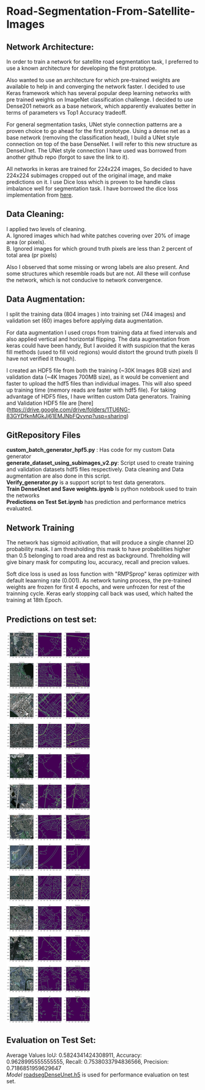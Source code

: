 # Road-Segmentation-From-Satellite-Images

## Network Architecture:

In order to train a network for satellite road segmentation task, I preferred to use a known architecture for developing the first prototype.

Also wanted to use an architecture for which pre-trained weights are available to help in and converging the network faster. I decided to use Keras framework which has several popular deep learning networks with  pre trained weights on ImageNet classification challenge. I decided to use Dense201 network as a base network, which apparently evaluates better in terms of parameters vs Top1 Accuracy tradeoff.

For general segmentation tasks, UNet style connection patterns are a proven choice to go ahead for the first prototype. Using a dense net as a base network (removing the classification head), I build a UNet style connection on top of the base DenseNet. I will refer to this new structure as DenseUnet. The UNet style connection I have used was borrowed from another github repo (forgot to save the link to it).

All networks in keras are trained for 224x224 images, So decided to have 224x224 subimages cropped out of the original image, and make predictions on it. I use Dice loss which is proven to be handle class imbalance well for segmentation task. I have borrowed the dice loss implementation from [here](https://github.com/Paulymorphous/skeyenet/blob/master/Src/loss_functions.py).
## Data Cleaning:

I applied two levels of cleaning.\
A. Ignored images which had white patches covering over 20% of image area (or pixels).\
B. Ignored images for which ground truth pixels are less than 2 percent of total area (pr pixels)  

Also I observed that some missing or wrong labels are also present. And some structures which resemble roads but are not. All these will confuse the network, which is not conducive to network convergence. 

## Data Augmentation:

I split the training data (804 images ) into training set (744 images) and validation set (60) images before applying data augmentation.

For data augmentation I used crops from training data at fixed intervals and also applied vertical and horizontal flipping. The data augmentation from keras could have been handy, But I avoided it with suspicion that the keras fill methods (used to fill void regions) would distort the ground truth pixels (I have not verified it though).

I created an HDF5 file from both the training (~30K Images 8GB size) and validation data (~4K Images 700MB size), as it would be convenient and faster to upload the hdf5 files than individual images. This will also speed up training time (memory reads are faster with hdf5 file). For taking advantage of HDF5 files, I have written custom Data generators. Training and Validation HDF5 file are [here] (https://drive.google.com/drive/folders/1TU6NG-83GYDfknMGkJj61EMJNbFQvynp?usp=sharing)

## GitRepository Files 
**custom_batch_generator_hpf5.py** : Has code for my custom Data generator\
**generate_dataset_using_subimages_v2.py**: Script used to create training and validation datasets hdf5 files respectively.  Data cleaning and Data augmentation are also done in this script.\
**Verify_generator.py** is a support script to test data generators.\
**Train DenseUnet and Save weights.ipynb** Is python notebook used to train the networks\
**Predictions on Test Set.ipynb** has prediction and performance metrics evaluated.

## Network Training

The network has sigmoid acitivation, that will produce a single channel 2D probability mask. I am thresholding this mask to have probabilities higher than 0.5 belonging to road area and rest as background. Threholding will give binary mask for computing Iou, accuracy, recall and precion values.

Soft dice loss is used as loss function with "RMPSprop" keras optimizer with default leaarning rate (0.001). As network tuning process, the pre-trained weights are frozen for first 4 epochs, and were unfrozen for rest of the trainning cycle. Keras early stopping call back was used, which halted the training at 18th Epoch.

## Predictions on test set:
![Test set](https://github.com/shriyashchougule/Road-Segmentation-From-Satellite-Images/blob/master/prediction_test_set.png)

## Evaluation on Test Set:
Average Values
IoU: 0.5824341424308911, Accuracy: 0.9628995555555555, Recall: 0.7538033794836566, Precision: 0.7186851959629647\
*Model* [roadsegDenseUnet.h5](https://drive.google.com/file/d/1_jCy2RUCS9PyEYe2Aat5G6NPvcjeyw4-/view?usp=sharing) is used for performance evaluation on test set.

